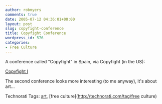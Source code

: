 ```yaml
---
author: robmyers
comments: true
date: 2005-07-12 04:36:01+00:00
layout: post
slug: copyfight-conference
title: Copyfight Conference
wordpress_id: 576
categories:
- Free Culture
---
```


  
A conference called "Copyfight" in Spain, via Copyfight (in the US):  


  
[Copyfight I](http://www.elastico.net/copyfight/eng_home.htm)  


  
The second conference looks more interesting (to me anyway), it's about art...  


  


Technorati Tags: [art](http://technorati.com/tag/art), [free culture](http://technorati.com/tag/free culture)

  


